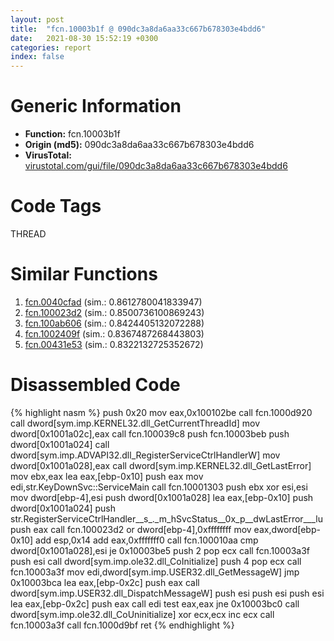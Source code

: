```yaml
---
layout: post
title:  "fcn.10003b1f @ 090dc3a8da6aa33c667b678303e4bdd6"
date:   2021-08-30 15:52:19 +0300
categories: report
index: false
---
```


# Generic Information
- **Function:** fcn.10003b1f
- **Origin (md5):** 090dc3a8da6aa33c667b678303e4bdd6
- **VirusTotal:** [virustotal.com/gui/file/090dc3a8da6aa33c667b678303e4bdd6][virustotal_ref]

# Code Tags
<span class="tag" id="THREAD">THREAD</span>


# Similar Functions

1. [fcn.0040cfad][similar_1_ref] (sim.: 0.8612780041833947)
2. [fcn.100023d2][similar_2_ref] (sim.: 0.8500736100869243)
3. [fcn.100ab606][similar_3_ref] (sim.: 0.8424405132072288)
4. [fcn.1002409f][similar_4_ref] (sim.: 0.8367487268443803)
5. [fcn.00431e53][similar_5_ref] (sim.: 0.8322132725352672)


# Disassembled Code

{% highlight nasm %}
push 0x20
mov eax,0x100102be
call fcn.1000d920
call dword[sym.imp.KERNEL32.dll_GetCurrentThreadId]
mov dword[0x1001a02c],eax
call fcn.100039c8
push fcn.10003beb
push dword[0x1001a024]
call dword[sym.imp.ADVAPI32.dll_RegisterServiceCtrlHandlerW]
mov dword[0x1001a028],eax
call dword[sym.imp.KERNEL32.dll_GetLastError]
mov ebx,eax
lea eax,[ebp-0x10]
push eax
mov edi,str.KeyDownSvc::ServiceMain
call fcn.10001303
push ebx
xor esi,esi
mov dword[ebp-4],esi
push dword[0x1001a028]
lea eax,[ebp-0x10]
push dword[0x1001a024]
push str.RegisterServiceCtrlHandler__s_._m_hSvcStatus__0x_p__dwLastError___lu
push eax
call fcn.100023d2
or dword[ebp-4],0xffffffff
mov eax,dword[ebp-0x10]
add esp,0x14
add eax,0xfffffff0
call fcn.100010aa
cmp dword[0x1001a028],esi
je 0x10003be5
push 2
pop ecx
call fcn.10003a3f
push esi
call dword[sym.imp.ole32.dll_CoInitialize]
push 4
pop ecx
call fcn.10003a3f
mov edi,dword[sym.imp.USER32.dll_GetMessageW]
jmp 0x10003bca
lea eax,[ebp-0x2c]
push eax
call dword[sym.imp.USER32.dll_DispatchMessageW]
push esi
push esi
push esi
lea eax,[ebp-0x2c]
push eax
call edi
test eax,eax
jne 0x10003bc0
call dword[sym.imp.ole32.dll_CoUninitialize]
xor ecx,ecx
inc ecx
call fcn.10003a3f
call fcn.1000d9bf
ret
{% endhighlight %}


[similar_1_ref]: /report/fcn.0040cfad@b3771987fba16f4fba07d1109ec72c76
[similar_2_ref]: /report/fcn.100023d2@090dc3a8da6aa33c667b678303e4bdd6
[similar_3_ref]: /report/fcn.100ab606@a0ac129ff3ea4c0dfa9529c259a9502c
[similar_4_ref]: /report/fcn.1002409f@4c3818fdf32d89a09257dbc9d3e142ea
[similar_5_ref]: /report/fcn.00431e53@0aa2d73a5300dff2412388945614b507
[virustotal_ref]: https://www.virustotal.com/gui/file/090dc3a8da6aa33c667b678303e4bdd6